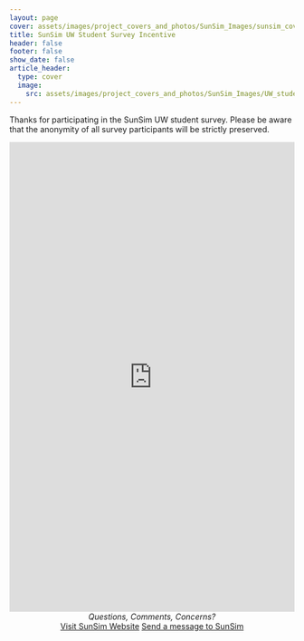 ```yaml
---
layout: page
cover: assets/images/project_covers_and_photos/SunSim_Images/sunsim_cover_3.png
title: SunSim UW Student Survey Incentive
header: false
footer: false
show_date: false
article_header:
  type: cover
  image:
    src: assets/images/project_covers_and_photos/SunSim_Images/UW_student_survey_incentive.png
---
```



Thanks for participating in the SunSim UW student survey. 
Please be aware that the anonymity of all survey participants will be strictly preserved.

<div style="display: flex; justify-content: center;">
  <iframe src="https://docs.google.com/forms/d/e/1FAIpQLSc3SVB3LaMzQv3mzGYIFoiEaEzYU3Zd0zveb85wCVz5oSdwwg/viewform?embedded=true" width="640" height="829" frameborder="0" marginheight="0" marginwidth="0">Loading…</iframe>
</div>

<div style="text-align: center;">
  <em>Questions, Comments, Concerns?</em><br>
  <a class="button button--secondary button--rounded button--sm" href="/projects/0001-01-01-SunSim.html">Visit SunSim Website</a>
  <a class="button button--secondary button--rounded button--sm" href="mailto:hello@jromero.ca">Send a message to SunSim</a>
</div>


